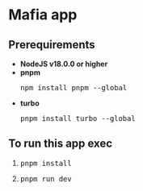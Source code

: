 <h1>Mafia app</h1>

<section>
    <h2>Prerequirements</h2>
    <ul>
        <li>
            <strong>NodeJS v18.0.0 or higher</strong>
        </li>
        <li>
            <strong>pnpm</strong>
            <pre>npm install pnpm --global</pre>
        </li>
        <li>
            <strong>turbo</strong>
            <pre>pnpm install turbo --global</pre>
        </li>
    </ul>
</section>

<section>
    <h2>To run this app exec</h2>
    <ol>
        <li>
            <pre>pnpm install</pre>
        </li>
        <li>
            <pre>pnpm run dev</pre>
        </li>
    </ol>
</section>
